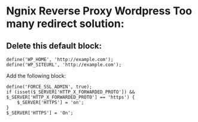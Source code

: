 # Ngnix Reverse Proxy Wordpress Too many redirect solution:
## Delete this default block:

```
define('WP_HOME', 'http://example.com');
define('WP_SITEURL', 'http://example.com');
```

Add the following block:
```
define('FORCE_SSL_ADMIN', true);
if (isset($_SERVER['HTTP_X_FORWARDED_PROTO']) && $_SERVER['HTTP_X_FORWARDED_PROTO'] == 'https') {
    $_SERVER['HTTPS'] = 'on';
}
$_SERVER['HTTPS'] = 'On';
```
